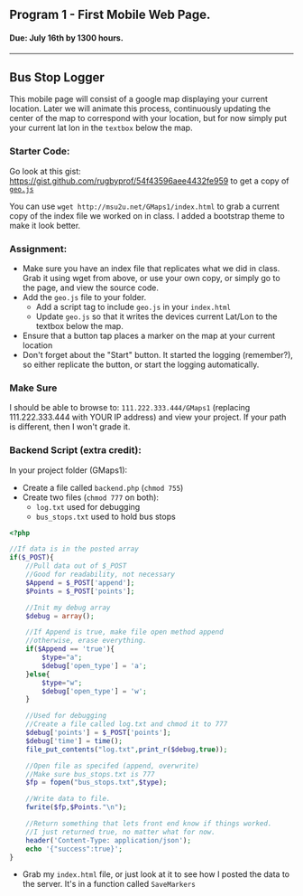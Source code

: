 ## Program 1 - First Mobile Web Page.
#### Due: July 16th by 1300 hours.
-----

## Bus Stop Logger

This mobile page will consist of a google map displaying your current location. Later we will
animate this process, continuously updating the center of the map to correspond with your location,
but for now simply put your current lat lon in the `textbox` below the map. 

### Starter Code:

Go look at this gist: https://gist.github.com/rugbyprof/54f43596aee4432fe959 to get a copy of [`geo.js`](https://gist.github.com/rugbyprof/54f43596aee4432fe959 )

You can use `wget http://msu2u.net/GMaps1/index.html` to grab a current copy of the index file we worked on in class. I added a bootstrap theme to make it look better.

### Assignment:

- Make sure you have an index file that replicates what we did in class. Grab it using wget from above, or use your own copy, or simply go to the page, and view the source code.  
- Add the `geo.js` file to your folder. 
    - Add a script tag to include `geo.js` in your `index.html`
    - Update `geo.js` so that it writes the devices current Lat/Lon to the textbox below the map.
- Ensure that a button tap places a marker on the map at your current location
- Don't forget about the "Start" button. It started the logging (remember?), so either replicate the button, or start the logging automatically.

### Make Sure

I should be able to browse to: `111.222.333.444/GMaps1` (replacing 111.222.333.444 with YOUR IP address) and view your project. If your path is different, then I won't grade it. 

### Backend Script (extra credit):

In your project folder (GMaps1):
- Create a file called `backend.php` (`chmod 755`)
- Create two files (`chmod 777` on both):
    - `log.txt` used for debugging
    - `bus_stops.txt` used to hold bus stops


```php
<?php

//If data is in the posted array
if($_POST){
	//Pull data out of $_POST
	//Good for readability, not necessary
	$Append = $_POST['append'];
	$Points = $_POST['points'];

	//Init my debug array
	$debug = array();

	//If Append is true, make file open method append
	//otherwise, erase everything.
	if($Append == 'true'){
		$type="a";
		$debug['open_type'] = 'a';
	}else{
		$type="w";
		$debug['open_type'] = 'w';
	}

	//Used for debugging
	//Create a file called log.txt and chmod it to 777
	$debug['points'] = $_POST['points'];
	$debug['time'] = time();
	file_put_contents("log.txt",print_r($debug,true));

	//Open file as specifed (append, overwrite)
	//Make sure bus_stops.txt is 777
	$fp = fopen("bus_stops.txt",$type);

	//Write data to file.
	fwrite($fp,$Points."\n");

	//Return something that lets front end know if things worked. 
	//I just returned true, no matter what for now.
	header('Content-Type: application/json');
	echo '{"success":true}';
}
```
- Grab my `index.html` file, or just look at it to see how I posted the data to the server. It's in a function called `SaveMarkers`
